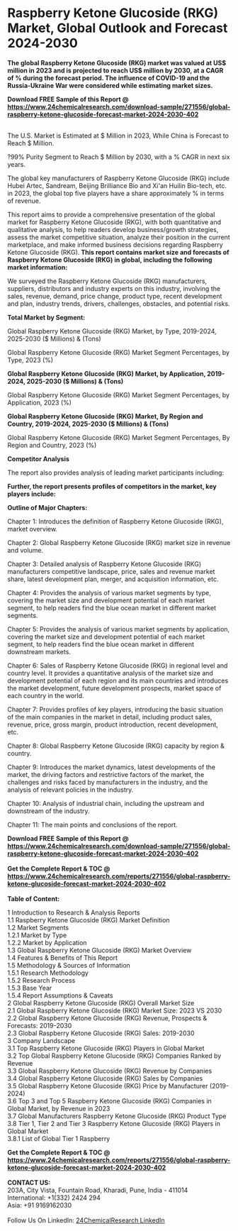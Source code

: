 <h1>Raspberry Ketone Glucoside (RKG) Market, Global Outlook and Forecast 2024-2030</h1><p><strong>The global Raspberry Ketone Glucoside (RKG) market was valued at US$ million in 2023 and is projected to reach US$ million by 2030, at a CAGR of % during the forecast period. The influence of COVID-19 and the Russia-Ukraine War were considered while estimating market sizes.</strong></p><p>
</p><p></p><div><b>Download FREE Sample of this Report @ 
            <a href="https://www.24chemicalresearch.com/download-sample/271556/global-raspberry-ketone-glucoside-forecast-market-2024-2030-402">
            https://www.24chemicalresearch.com/download-sample/271556/global-raspberry-ketone-glucoside-forecast-market-2024-2030-402</a></b></div><br><p>
</p><p></p><p>
The U.S. Market is Estimated at $ Million in 2023, While China is Forecast to Reach $ Million.</p><p>
?99% Purity Segment to Reach $ Million by 2030, with a % CAGR in next six years.</p><p>
The global key manufacturers of Raspberry Ketone Glucoside (RKG) include Hubei Artec, Sandream, Beijing Brilliance Bio and Xi'an Huilin Bio-tech, etc. in 2023, the global top five players have a share approximately % in terms of revenue.</p><p>
This report aims to provide a comprehensive presentation of the global market for Raspberry Ketone Glucoside (RKG), with both quantitative and qualitative analysis, to help readers develop business/growth strategies, assess the market competitive situation, analyze their position in the current marketplace, and make informed business decisions regarding Raspberry Ketone Glucoside (RKG).<strong> This report contains market size and forecasts of Raspberry Ketone Glucoside (RKG) in global, including the following market information:</strong></p><p>
</p><p>
</p><p>We surveyed the Raspberry Ketone Glucoside (RKG) manufacturers, suppliers, distributors and industry experts on this industry, involving the sales, revenue, demand, price change, product type, recent development and plan, industry trends, drivers, challenges, obstacles, and potential risks.</p><p>
<strong>Total Market by Segment:</strong></p><p>
Global Raspberry Ketone Glucoside (RKG) Market, by Type, 2019-2024, 2025-2030 ($ Millions) &amp; (Tons)</p><p>
Global Raspberry Ketone Glucoside (RKG) Market Segment Percentages, by Type, 2023 (%)</p><p>
</p><p>
</p><p><strong>Global Raspberry Ketone Glucoside (RKG) Market, by Application, 2019-2024, 2025-2030 ($ Millions) &amp; (Tons)</strong></p><p>
Global Raspberry Ketone Glucoside (RKG) Market Segment Percentages, by Application, 2023 (%)</p><p>
</p><p>
</p><p><strong>Global Raspberry Ketone Glucoside (RKG) Market, By Region and Country, 2019-2024, 2025-2030 ($ Millions) &amp; (Tons)</strong></p><p>
Global Raspberry Ketone Glucoside (RKG) Market Segment Percentages, By Region and Country, 2023 (%)</p><p>
</p><p>
</p><p><strong>Competitor Analysis</strong></p><p>
The report also provides analysis of leading market participants including:</p><p>
</p><p>
</p><p><strong>Further, the report presents profiles of competitors in the market, key players include:</strong></p><p>
</p><p>
</p><p><strong>Outline of Major Chapters:</strong></p><p>
Chapter 1: Introduces the definition of Raspberry Ketone Glucoside (RKG), market overview.</p><p>
Chapter 2: Global Raspberry Ketone Glucoside (RKG) market size in revenue and volume.</p><p>
Chapter 3: Detailed analysis of Raspberry Ketone Glucoside (RKG) manufacturers competitive landscape, price, sales and revenue market share, latest development plan, merger, and acquisition information, etc.</p><p>
Chapter 4: Provides the analysis of various market segments by type, covering the market size and development potential of each market segment, to help readers find the blue ocean market in different market segments.</p><p>
Chapter 5: Provides the analysis of various market segments by application, covering the market size and development potential of each market segment, to help readers find the blue ocean market in different downstream markets.</p><p>
Chapter 6: Sales of Raspberry Ketone Glucoside (RKG) in regional level and country level. It provides a quantitative analysis of the market size and development potential of each region and its main countries and introduces the market development, future development prospects, market space of each country in the world.</p><p>
Chapter 7: Provides profiles of key players, introducing the basic situation of the main companies in the market in detail, including product sales, revenue, price, gross margin, product introduction, recent development, etc.</p><p>
Chapter 8: Global Raspberry Ketone Glucoside (RKG) capacity by region &amp; country.</p><p>
Chapter 9: Introduces the market dynamics, latest developments of the market, the driving factors and restrictive factors of the market, the challenges and risks faced by manufacturers in the industry, and the analysis of relevant policies in the industry.</p><p>
Chapter 10: Analysis of industrial chain, including the upstream and downstream of the industry.</p><p>
Chapter 11: The main points and conclusions of the report.</p><div><b>Download FREE Sample of this Report @ 
            <a href="https://www.24chemicalresearch.com/download-sample/271556/global-raspberry-ketone-glucoside-forecast-market-2024-2030-402">
            https://www.24chemicalresearch.com/download-sample/271556/global-raspberry-ketone-glucoside-forecast-market-2024-2030-402</a></b></div><br><div><b>Get the Complete Report & TOC @ 
            <a href="https://www.24chemicalresearch.com/reports/271556/global-raspberry-ketone-glucoside-forecast-market-2024-2030-402">
            https://www.24chemicalresearch.com/reports/271556/global-raspberry-ketone-glucoside-forecast-market-2024-2030-402</a></b></div><br>
            <b>Table of Content:</b><p>1 Introduction to Research & Analysis Reports<br />
    1.1 Raspberry Ketone Glucoside (RKG) Market Definition<br />
    1.2 Market Segments<br />
        1.2.1 Market by Type<br />
        1.2.2 Market by Application<br />
    1.3 Global Raspberry Ketone Glucoside (RKG) Market Overview<br />
    1.4 Features & Benefits of This Report<br />
    1.5 Methodology & Sources of Information<br />
        1.5.1 Research Methodology<br />
        1.5.2 Research Process<br />
        1.5.3 Base Year<br />
        1.5.4 Report Assumptions & Caveats<br />
2 Global Raspberry Ketone Glucoside (RKG) Overall Market Size<br />
    2.1 Global Raspberry Ketone Glucoside (RKG) Market Size: 2023 VS 2030<br />
    2.2 Global Raspberry Ketone Glucoside (RKG) Revenue, Prospects & Forecasts: 2019-2030<br />
    2.3 Global Raspberry Ketone Glucoside (RKG) Sales: 2019-2030<br />
3 Company Landscape<br />
    3.1 Top Raspberry Ketone Glucoside (RKG) Players in Global Market<br />
    3.2 Top Global Raspberry Ketone Glucoside (RKG) Companies Ranked by Revenue<br />
    3.3 Global Raspberry Ketone Glucoside (RKG) Revenue by Companies<br />
    3.4 Global Raspberry Ketone Glucoside (RKG) Sales by Companies<br />
    3.5 Global Raspberry Ketone Glucoside (RKG) Price by Manufacturer (2019-2024)<br />
    3.6 Top 3 and Top 5 Raspberry Ketone Glucoside (RKG) Companies in Global Market, by Revenue in 2023<br />
    3.7 Global Manufacturers Raspberry Ketone Glucoside (RKG) Product Type<br />
    3.8 Tier 1, Tier 2 and Tier 3 Raspberry Ketone Glucoside (RKG) Players in Global Market<br />
        3.8.1 List of Global Tier 1 Raspberry </p><div><b>Get the Complete Report & TOC @ 
            <a href="https://www.24chemicalresearch.com/reports/271556/global-raspberry-ketone-glucoside-forecast-market-2024-2030-402">
            https://www.24chemicalresearch.com/reports/271556/global-raspberry-ketone-glucoside-forecast-market-2024-2030-402</a></b></div><br><b>CONTACT US:</b><br>
            203A, City Vista, Fountain Road, Kharadi, Pune, India - 411014<br>
            International: +1(332) 2424 294<br>
            Asia: +91 9169162030 <br><br>
            Follow Us On LinkedIn: <a href="https://www.linkedin.com/company/24chemicalresearch/">24ChemicalResearch LinkedIn</a>